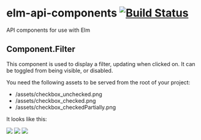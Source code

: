 # elm-api-components [![Build Status](https://travis-ci.org/NoRedInk/elm-api-components.svg?branch=master)](https://travis-ci.org/NoRedInk/elm-api-components)
API components for use with Elm


## Component.Filter

This component is used to display a filter, updating when clicked on. It can be toggled from being visible, or disabled.

You need the following assets to be served from the root of your project:

- /assets/checkbox_unchecked.png
- /assets/checkbox_checked.png
- /assets/checkbox_checkedPartially.png

It looks like this:

![](https://cloud.githubusercontent.com/assets/1139198/14603450/ff0277ea-056d-11e6-8127-40aee670c709.png)
![](https://cloud.githubusercontent.com/assets/1139198/14603463/107afcd6-056e-11e6-9779-28bb4c0cec13.png)
![](https://cloud.githubusercontent.com/assets/1139198/14603470/1728a344-056e-11e6-9cc2-079298a527c3.png)
